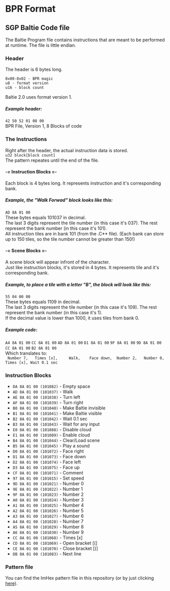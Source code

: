 # BPR Format
## SGP Baltie Code file

The Baltie Program file contains instructions that are meant to be performed at runtime.
The file is little endian.

### Header

The header is 6 bytes long.

`0x00-0x02 - BPR magic`  
`u8 - format version`  
`u16 - block count`  

Baltie 2.0 uses format version 1.

##### Example header:
`42 50 52 01 08 00`  
BPR File, Version 1, 8 Blocks of code

### The Instructions

Right after the header, the actual instruction data is stored.  
`u32 block[block count]`  
The pattern repeates until the end of the file.

#### -= Instruction Blocks =-
Each block is 4 bytes long. It represents instruction and it's corresponding bank.

##### Example, the "Walk Forwad" block looks like this:
`AD 8A 01 00`  
These bytes equals 101037 in decimal.  
The last 3 digits represent the tile number (in this case it's 037).
The rest represent the bank number (in this case it's 101).  
All instruction tiles are in bank 101 (from the .C** file).
(Each bank can store up to 150 tiles, so the tile number cannot be greater than 150!)

#### -= Scene Blocks =-
A scene block will appear infront of the character.  
Just like instruction blocks, it's stored in 4 bytes. It represents tile and it's corresponding bank.

##### Example, to place a tile with a letter "B", the block will look like this:
`55 04 00 00`  
These bytes equals 1109 in decimal.  
The last 3 digits represent the tile number (in this case it's 109).
The rest represent the bank number (in this case it's 1).  
If the decimal value is lower than 1000, it uses tiles from bank 0.

##### Example code:
`A4 8A 01 00` `CC 8A 01 00` `AD 8A 01 00` `D1 8A 01 00` `9F 8A 01 00` `9D 8A 01 00` `CC 8A 01 00` `B2 8A 01 00`  
Which translates to:  
` Number 7,   Times [x],     Walk,    Face down,  Number 2,   Number 0,   Times [x], Wait 0.1 sec`

### Instruction Blocks

- `DA 8A 01 00 (101082)` - Empty space
- `AD 8A 01 00 (101037)` - Walk
- `AE 8A 01 00 (101038)` - Turn left
- `AF 8A 01 00 (101039)` - Turn right
- `B0 8A 01 00 (101040)` - Make Baltie invisible
- `B1 8A 01 00 (101041)` - Make Baltie visible
- `B2 8A 01 00 (101042)` - Wait 0.1 sec
- `B3 8A 01 00 (101043)` - Wait for any input
- `E0 8A 01 00 (101088)` - Disable cloud
- `E1 8A 01 00 (101089)` - Enable cloud
- `B4 8A 01 00 (101044)` - Clear/Load scene
- `B5 8A 01 00 (101045)` - Play a sound
- `D0 8A 01 00 (101072)` - Face right
- `D1 8A 01 00 (101073)` - Face down
- `D2 8A 01 00 (101074)` - Face left
- `D3 8A 01 00 (101075)` - Face up
- `CF 8A 01 00 (101071)` - Comment
- `97 8A 01 00 (101015)` - Set speed
- `9D 8A 01 00 (101021)` - Number 0
- `9E 8A 01 00 (101022)` - Number 1
- `9F 8A 01 00 (101023)` - Number 2
- `A0 8A 01 00 (101024)` - Number 3
- `A1 8A 01 00 (101025)` - Number 4
- `A2 8A 01 00 (101026)` - Number 5
- `A3 8A 01 00 (101027)` - Number 6
- `A4 8A 01 00 (101028)` - Number 7
- `A5 8A 01 00 (101029)` - Number 8
- `A6 8A 01 00 (101030)` - Number 9
- `CC 8A 01 00 (101068)` - Times [x]
- `CD 8A 01 00 (101069)` - Open bracket [(]
- `CE 8A 01 00 (101070)` - Close bracket [)]
- `DB 8A 01 00 (101083)` - Next line

### Pattern file
You can find the ImHex pattern file in this repository (or by just clicking [here](https://github.com/GreffMASTER/PyBaltie/blob/main/documentation/BPR.hexpat)).
